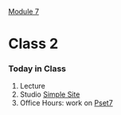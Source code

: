 [Module 7](../..)

# Class 2

### Today in Class
1. Lecture
2. Studio [Simple Site](../studios/simple-site)
3. Office Hours: work on [Pset7](../pset)
